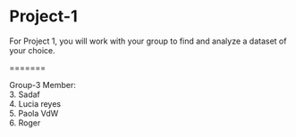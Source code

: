 # Project-1
For Project 1, you will work with your group to find and analyze a dataset of your choice.

=======

Group-3 Member: <br>
3. Sadaf <br>
4. Lucia reyes <br>
5. Paola VdW <br>
6. Roger <br>
